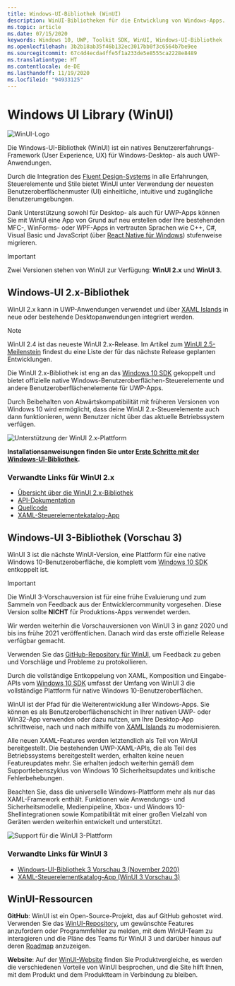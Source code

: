 ```yaml
---
title: Windows-UI-Bibliothek (WinUI)
description: WinUI-Bibliotheken für die Entwicklung von Windows-Apps.
ms.topic: article
ms.date: 07/15/2020
keywords: Windows 10, UWP, Toolkit SDK, WinUI, Windows-UI-Bibliothek
ms.openlocfilehash: 3b2b18ab35f46b132ec3017bb0f3c6564b7be9ee
ms.sourcegitcommit: 67c4d4ecda4ffe5f1a233de5e8555ca2228e8489
ms.translationtype: HT
ms.contentlocale: de-DE
ms.lasthandoff: 11/19/2020
ms.locfileid: "94933125"
---
```

# <a name="windows-ui-library-winui"></a>Windows UI Library (WinUI)

![WinUI-Logo](../images/logo-winui.png)

Die Windows-UI-Bibliothek (WinUI) ist ein natives Benutzererfahrungs-Framework (User Experience, UX) für Windows-Desktop- als auch UWP-Anwendungen.

Durch die Integration des [Fluent Design-Systems](https://www.microsoft.com/design/fluent/#/) in alle Erfahrungen, Steuerelemente und Stile bietet WinUI unter Verwendung der neuesten Benutzeroberflächenmuster (UI) einheitliche, intuitive und zugängliche Benutzerumgebungen.

Dank Unterstützung sowohl für Desktop- als auch für UWP-Apps können Sie mit WinUI eine App von Grund auf neu erstellen oder Ihre bestehenden MFC-, WinForms- oder WPF-Apps in vertrauten Sprachen wie C++, C#, Visual Basic und JavaScript (über [React Native für Windows](https://microsoft.github.io/react-native-windows/)) stufenweise migrieren.

> [!Important]
> Zwei Versionen stehen von WinUI zur Verfügung: **WinUI 2.x** und **WinUI 3**.

## <a name="windows-ui-2x-library"></a>Windows-UI 2.x-Bibliothek

WinUI 2.x kann in UWP-Anwendungen verwendet und über [XAML Islands](../desktop/modernize/xaml-islands.md) in neue oder bestehende Desktopanwendungen integriert werden.

> [!NOTE]
> WinUI 2.4 ist das neueste WinUI 2.x-Release. Im Artikel zum [WinUI 2.5-Meilenstein](https://github.com/microsoft/microsoft-ui-xaml/milestone/10) findest du eine Liste der für das nächste Release geplanten Entwicklungen.

Die WinUI 2.x-Bibliothek ist eng an das [Windows 10 SDK](https://developer.microsoft.com/windows/downloads/windows-10-sdk/) gekoppelt und bietet offizielle native Windows-Benutzeroberflächen-Steuerelemente und andere Benutzeroberflächenelemente für UWP-Apps.

Durch Beibehalten von Abwärtskompatibilität mit früheren Versionen von Windows 10 wird ermöglicht, dass deine WinUI 2.x-Steuerelemente auch dann funktionieren, wenn Benutzer nicht über das aktuelle Betriebssystem verfügen.

![Unterstützung der WinUI 2.x-Plattform](../images/platforms-winui2.png)

**Installationsanweisungen finden Sie unter [Erste Schritte mit der Windows-UI-Bibliothek](winui2/getting-started.md).**

### <a name="related-links-for-winui-2x"></a>Verwandte Links für WinUI 2.x

- [Übersicht über die WinUI 2.x-Bibliothek](winui2/index.md)
- [API-Dokumentation](/windows/winui/api/)
- [Quellcode](https://aka.ms/winui)
- [XAML-Steuerelementekatalog-App](https://www.microsoft.com/p/xaml-controls-gallery/9msvh128x2zt)

## <a name="windows-ui-3-library-preview-3"></a>Windows-UI 3-Bibliothek (Vorschau 3)

WinUI 3 ist die nächste WinUI-Version, eine Plattform für eine native Windows 10-Benutzeroberfläche, die komplett vom [Windows 10 SDK](https://developer.microsoft.com/windows/downloads/windows-10-sdk/) entkoppelt ist.

> [!Important]
> Die WinUI 3-Vorschauversion ist für eine frühe Evaluierung und zum Sammeln von Feedback aus der Entwicklercommunity vorgesehen. Diese Version sollte **NICHT** für Produktions-Apps verwendet werden.
>
> Wir werden weiterhin die Vorschauversionen von WinUI 3 in ganz 2020 und bis ins frühe 2021 veröffentlichen. Danach wird das erste offizielle Release verfügbar gemacht.
>
> Verwenden Sie das [GitHub-Repository für WinUI](https://github.com/microsoft/microsoft-ui-xaml), um Feedback zu geben und Vorschläge und Probleme zu protokollieren.

Durch die vollständige Entkoppelung von XAML, Komposition und Eingabe-APIs vom [Windows 10 SDK](https://developer.microsoft.com/windows/downloads/windows-10-sdk/) umfasst der Umfang von WinUI 3 die vollständige Plattform für native Windows 10-Benutzeroberflächen.

WinUI ist der Pfad für die Weiterentwicklung aller Windows-Apps. Sie können es als Benutzeroberflächenschicht in Ihrer nativen UWP- oder Win32-App verwenden oder dazu nutzen, um Ihre Desktop-App schrittweise, nach und nach mithilfe von [XAML Islands](../desktop/modernize/xaml-islands.md) zu modernisieren.

Alle neuen XAML-Features werden letztendlich als Teil von WinUI bereitgestellt. Die bestehenden UWP-XAML-APIs, die als Teil des Betriebssystems bereitgestellt werden, erhalten keine neuen Featureupdates mehr. Sie erhalten jedoch weiterhin gemäß dem Supportlebenszyklus von Windows 10 Sicherheitsupdates und kritische Fehlerbehebungen.

Beachten Sie, dass die universelle Windows-Plattform mehr als nur das XAML-Framework enthält. Funktionen wie Anwendungs- und Sicherheitsmodelle, Medienpipeline, Xbox- und Windows 10-Shellintegrationen sowie Kompatibilität mit einer großen Vielzahl von Geräten werden weiterhin entwickelt und unterstützt.

![Support für die WinUI 3-Plattform](../images/platforms-winui3.png)

### <a name="related-links-for-winui-3"></a>Verwandte Links für WinUI 3

- [Windows-UI-Bibliothek 3 Vorschau 3 (November 2020)](winui3/index.md)
- [XAML-Steuerelementkatalog-App (WinUI 3 Vorschau 3)](https://github.com/microsoft/Xaml-Controls-Gallery/tree/winui3preview)

## <a name="winui-resources"></a>WinUI-Ressourcen

**GitHub**: WinUI ist ein Open-Source-Projekt, das auf GitHub gehostet wird. Verwenden Sie das [WinUI-Repository](https://github.com/microsoft/microsoft-ui-xaml), um gewünschte Features anzufordern oder Programmfehler zu melden, mit dem WinUI-Team zu interagieren und die Pläne des Teams für WinUI 3 und darüber hinaus auf deren [Roadmap](https://github.com/microsoft/microsoft-ui-xaml/blob/master/docs/roadmap.md) anzuzeigen.

**Website**: Auf der [WinUI-Website](https://aka.ms/winui) finden Sie Produktvergleiche, es werden die verschiedenen Vorteile von WinUI besprochen, und die Site hilft Ihnen, mit dem Produkt und dem Produktteam in Verbindung zu bleiben.